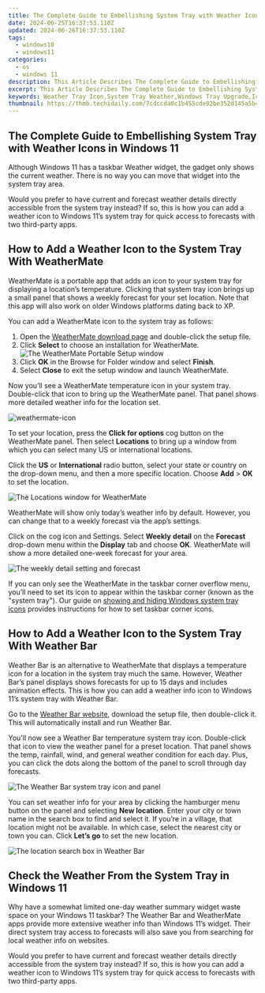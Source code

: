 ```yaml
---
title: The Complete Guide to Embellishing System Tray with Weather Icons in Windows 11
date: 2024-06-25T16:37:53.110Z
updated: 2024-06-26T16:37:53.110Z
tags:
  - windows10
  - windows11
categories:
  - os
  - windows 11
description: This Article Describes The Complete Guide to Embellishing System Tray with Weather Icons in Windows 11
excerpt: This Article Describes The Complete Guide to Embellishing System Tray with Weather Icons in Windows 11
keywords: Weather Tray Icon,System Tray Weather,Windows Tray Upgrade,Icons on Windows 11,Customize Windows Tray,Weather Symbols for PC,Embellishing Window Tray
thumbnail: https://thmb.techidaily.com/7cdccda0c1b455cde02be352d145a5b4b55f977ca27570cd9c8cff441c6409c8.jpg
---
```


## The Complete Guide to Embellishing System Tray with Weather Icons in Windows 11

 Although Windows 11 has a taskbar Weather widget, the gadget only shows the current weather. There is no way you can move that widget into the system tray area.

 Would you prefer to have current and forecast weather details directly accessible from the system tray instead? If so, this is how you can add a weather icon to Windows 11’s system tray for quick access to forecasts with two third-party apps.

## How to Add a Weather Icon to the System Tray With WeatherMate

 WeatherMate is a portable app that adds an icon to your system tray for displaying a location’s temperature. Clicking that system tray icon brings up a small panel that shows a weekly forecast for your set location. Note that this app will also work on older Windows platforms dating back to XP.

 You can add a WeatherMate icon to the system tray as follows:

1. Open the [WeatherMate download page](http://ravib.com/wm/download.htm) and double-click the setup file.
2. Click **Select** to choose an installation for WeatherMate.  
![The WeatherMate Portable Setup window](https://static1.makeuseofimages.com/wordpress/wp-content/uploads/2023/08/weathermate-window.jpg)
3. Click **OK** in the Browse for Folder window and select **Finish**.
4. Select **Close** to exit the setup window and launch WeatherMate.

 Now you’ll see a WeatherMate temperature icon in your system tray. Double-click that icon to bring up the WeatherMate panel. That panel shows more detailed weather info for the location set.

![weathermate-icon](https://static1.makeuseofimages.com/wordpress/wp-content/uploads/2023/08/weathermate-icon.jpg)

 To set your location, press the **Click for options** cog button on the WeatherMate panel. Then select **Locations** to bring up a window from which you can select many US or international locations.

 Click the **US** or **International** radio button, select your state or country on the drop-down menu, and then a more specific location. Choose **Add** \> **OK** to set the location.

![The Locations window for WeatherMate](https://static1.makeuseofimages.com/wordpress/wp-content/uploads/2023/08/locations-window.jpg)

 WeatherMate will show only today’s weather info by default. However, you can change that to a weekly forecast via the app’s settings.

 Click on the cog icon and Settings. Select **Weekly** **detail** on the **Forecast** drop-down menu within the **Display** tab and choose **OK**. WeatherMate will show a more detailed one-week forecast for your area.

![The weekly detail setting and forecast](https://static1.makeuseofimages.com/wordpress/wp-content/uploads/2023/08/detailed-weathermate-forecast.jpg)

 If you can only see the WeatherMate in the taskbar corner overflow menu, you’ll need to set its icon to appear within the taskbar corner (known as the "system tray"). Our guide on [showing and hiding Windows system tray icons](https://www.makeuseof.com/system-tray-icons-windows-11/#:~:text=In%20Taskbar%20settings%2C%20scroll%20down,set%20the%20toggle%20to%20Off.) provides instructions for how to set taskbar corner icons.

## How to Add a Weather Icon to the System Tray With Weather Bar

 Weather Bar is an alternative to WeatherMate that displays a temperature icon for a location in the system tray much the same. However, Weather Bar’s panel displays shows forecasts for up to 15 days and includes animation effects. This is how you can add a weather info icon to Windows 11’s system tray with Weather Bar.

 Go to the [Weather Bar website](https://weatherbarapp.com/), download the setup file, then double-click it. This will automatically install and run Weather Bar.

 You'll now see a Weather Bar temperature system tray icon. Double-click that icon to view the weather panel for a preset location. That panel shows the temp, rainfall, wind, and general weather condition for each day. Plus, you can click the dots along the bottom of the panel to scroll through day forecasts.

![The Weather Bar system tray icon and panel](https://static1.makeuseofimages.com/wordpress/wp-content/uploads/2023/08/weatherbar-system-tray-icon.jpg)

 You can set weather info for your area by clicking the hamburger menu button on the panel and selecting **New location**. Enter your city or town name in the search box to find and select it. If you’re in a village, that location might not be available. In which case, select the nearest city or town you can. Click **Let’s go** to set the new location.

![The location search box in Weather Bar](https://static1.makeuseofimages.com/wordpress/wp-content/uploads/2023/08/location-settings.jpg)

## Check the Weather From the System Tray in Windows 11

 Why have a somewhat limited one-day weather summary widget waste space on your Windows 11 taskbar? The Weather Bar and WeatherMate apps provide more extensive weather info than Windows 11’s widget. Their direct system tray access to forecasts will also save you from searching for local weather info on websites.

 Would you prefer to have current and forecast weather details directly accessible from the system tray instead? If so, this is how you can add a weather icon to Windows 11’s system tray for quick access to forecasts with two third-party apps.



<ins class="adsbygoogle"
      style="display:block"
      data-ad-client="ca-pub-7571918770474297"
      data-ad-slot="8358498916"
      data-ad-format="auto"
      data-full-width-responsive="true"></ins>